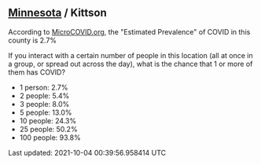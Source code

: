 
## [Minnesota](/united-states/minnesota) / Kittson

According to [MicroCOVID.org](http://microcovid.org),
the "Estimated Prevalence" of COVID in this county is 2.7%

If you interact with a certain number of people in this location
(all at once in a group, or spread out across the day), what is the chance that
1 or more of them has COVID?

- 1 person: 2.7%
- 2 people: 5.4%
- 3 people: 8.0%
- 5 people: 13.0%
- 10 people: 24.3%
- 25 people: 50.2%
- 100 people: 93.8%

Last updated: 2021-10-04 00:39:56.958414 UTC
